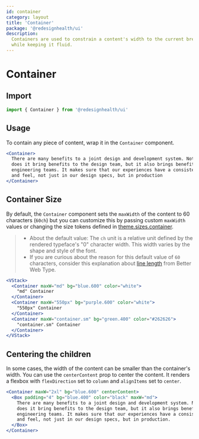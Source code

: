 ```yaml
---
id: container
category: layout
title: 'Container'
package: '@redesignhealth/ui'
description:
  Containers are used to constrain a content's width to the current breakpoint,
  while keeping it fluid.
---
```


# Container

## Import

```js
import { Container } from '@redesignhealth/ui'
```

## Usage

To contain any piece of content, wrap it in the `Container` component.

```jsx
<Container>
  There are many benefits to a joint design and development system. Not only
  does it bring benefits to the design team, but it also brings benefits to
  engineering teams. It makes sure that our experiences have a consistent look
  and feel, not just in our design specs, but in production
</Container>
```

## Container Size

By default, the `Container` component sets the `maxWidth` of the content to 60
characters (`60ch`) but you can customize this by passing custom `maxWidth`
values or changing the size tokens defined in
[theme.sizes.container](https://chakra-ui.com/docs/styled-system/theme#sizes).

> - About the default value: The `ch` unit is a relative unit defined by the
>   rendered typeface's "0" character width. This width varies by the shape and
>   style of the font.
> - If you are curious about the reason for this default value of `60`
>   characters, consider this explanation about
>   [line length](https://betterwebtype.com/articles/2019/06/16/5-keys-to-accessible-web-typography/#line-length)
>   from Better Web Type.

```jsx
<VStack>
  <Container maxW="md" bg="blue.600" color="white">
    "md" Container
  </Container>
  <Container maxW="550px" bg="purple.600" color="white">
    "550px" Container
  </Container>
  <Container maxW="container.sm" bg="green.400" color="#262626">
    "container.sm" Container
  </Container>
</VStack>
```

## Centering the children

In some cases, the width of the content can be smaller than the container's
width. You can use the `centerContent` prop to center the content. It renders a
flexbox with `flexDirection` set to `column` and `alignItems` set to `center`.

```jsx
<Container maxW="2xl" bg="blue.600" centerContent>
  <Box padding="4" bg="blue.400" color="black" maxW="md">
    There are many benefits to a joint design and development system. Not only
    does it bring benefits to the design team, but it also brings benefits to
    engineering teams. It makes sure that our experiences have a consistent look
    and feel, not just in our design specs, but in production.
  </Box>
</Container>
```
